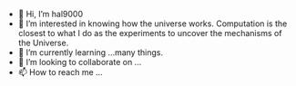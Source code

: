 - 👋 Hi, I’m hal9000
- 👀 I’m interested in knowing how the universe works. Computation is the closest to what I do as the experiments to uncover the mechanisms of the Universe.
- 🌱 I’m currently learning ...many things.
- 💞️ I’m looking to collaborate on ...
- 📫 How to reach me ... 

<!---
hal9000jr/hal9000jr is a ✨ special ✨ repository because its `README.md` (this file) appears on your GitHub profile.
You can click the Preview link to take a look at your changes.
--->
